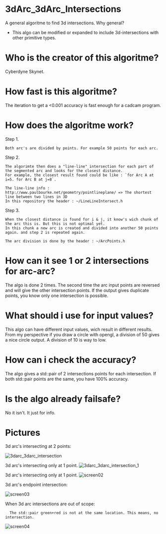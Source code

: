 # 3dArc_3dArc_Intersections
A general algoritme to find 3d intersections.
Why general?
 
 - This algo can be modified or expanded to include 3d-intersections with other primitive types.
 
# Who is the creator of this algoritme?
Cyberdyne Skynet.

# How fast is this algoritme?
The iteration to get a <0.001 accuracy is fast enough for a cadcam program.

# How does the algoritme work?
Step 1.

    Both arc's are divided by points. For example 50 points for each arc. 
Step 2.
    
    The algorimte then does a "line-line" intersection for each part of the segmented arc and looks for the closest distance.
    For example, the closest result found could be like : `for Arc A at i=5. for Arc B at j=8`. 
    
    The line-line info : http://www.paulbourke.net/geometry/pointlineplane/ => The shortest line between two lines in 3D
    In this repository the header : ~/LineLineIntersect.h

Step 3.

    When the closest distance is found for i & j, it know's wich chunk of the arc this is. But this is not optimal yet.
    In this chunk a new arc is created and divided into another 50 points again. and step 2 is repeated again.
    
    The arc division is done by the header : ~/ArcPoints.h 

# How can it see 1 or 2 intersections for arc-arc?
The algo is done 2 times. The second time the arc input points are reversed and will give the other intersection points.
If the output gives duplicate points, you know only one intersection is possible.

# What should i use for input values?
This algo can have different input values, wich result in different results.
From my perspective if you draw a circle with opengl, a division of 50 gives a nice circle output. A division of 10 is way to low.

# How can i check the accuracy?
The algo gives a std::pair of 2 intersections points for each intersection. 
If both std::pair points are the same, you have 100% accuracy.

# Is the algo already failsafe?
No it isn't. It just for info.

# Pictures
3d arc's intersecting at 2 points:

![3darc_3darc_intersection](https://user-images.githubusercontent.com/44880102/163068922-fc20fa84-8651-41c1-b919-2a21f9a91e09.jpg)

3d arc's intersecting only at 1 point. 
![3darc_3darc_intersection_1](https://user-images.githubusercontent.com/44880102/163068929-1c3f261b-4bde-4553-9129-c50c02f96427.jpg)

3d arc's intersecting only at 1 point. 
![screen02](https://user-images.githubusercontent.com/44880102/163072009-25321f5e-78bd-4066-8f9c-caeb48a0f2ea.jpg)

3d arc's endpoint intersection:

![screen03](https://user-images.githubusercontent.com/44880102/163073467-b68c9e99-20cd-4567-b81a-a8f70d3ea371.jpg)

When 3d arc intersections are out of scope:
 
      The std::pair green+red is not at the same location. This means, no intersection.
![screen04](https://user-images.githubusercontent.com/44880102/163073598-db8c6a70-c398-4cbd-b30b-eb81e3c7c12a.jpg)



